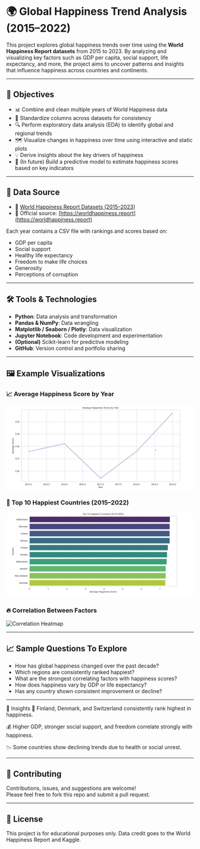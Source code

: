 # 🌍 Global Happiness Trend Analysis (2015–2022)

This project explores global happiness trends over time using the **World Happiness Report datasets** from 2015 to 2023. By analyzing and visualizing key factors such as GDP per capita, social support, life expectancy, and more, the project aims to uncover patterns and insights that influence happiness across countries and continents.

---

## 📌 Objectives

- 📊 Combine and clean multiple years of World Happiness data
- 🧹 Standardize columns across datasets for consistency
- 🔍 Perform exploratory data analysis (EDA) to identify global and regional trends
- 🗺️ Visualize changes in happiness over time using interactive and static plots
- 💡 Derive insights about the key drivers of happiness
- 🧠 (In future) Build a predictive model to estimate happiness scores based on key indicators

---

## 🧾 Data Source

- 📁 [World Happiness Report Datasets (2015–2023)](https://www.kaggle.com/datasets/mathurinache/world-happiness-report)
- 📄 Official source: [https://worldhappiness.report](https://worldhappiness.report)

Each year contains a CSV file with rankings and scores based on:
- GDP per capita
- Social support
- Healthy life expectancy
- Freedom to make life choices
- Generosity
- Perceptions of corruption

---

## 🛠️ Tools & Technologies

- **Python**: Data analysis and transformation
- **Pandas & NumPy**: Data wrangling
- **Matplotlib / Seaborn / Plotly**: Data visualization
- **Jupyter Notebook**: Code development and experimentation
- **(Optional)** Scikit-learn for predictive modeling
- **GitHub**: Version control and portfolio sharing

---

## 🖼️ Example Visualizations

### 📈 Average Happiness Score by Year
![Average Happiness Score by Year](/avg_score_by_year.png)

### 🌟 Top 10 Happiest Countries (2015–2022)
![Top 10 Happiest Countries](/top10_happiest_countries.png)

### 🔥 Correlation Between Factors
![Correlation Heatmap](/correlation_betn_happiness_factors.png)

---

## 📈 Sample Questions To Explore

- How has global happiness changed over the past decade?
- Which regions are consistently ranked happiest?
- What are the strongest correlating factors with happiness scores?
- How does happiness vary by GDP or life expectancy?
- Has any country shown consistent improvement or decline?

---

📌 Insights
🌟 Finland, Denmark, and Switzerland consistently rank highest in happiness.

💰 Higher GDP, stronger social support, and freedom correlate strongly with happiness.

📉 Some countries show declining trends due to health or social unrest.

---

## 🤝 Contributing

Contributions, issues, and suggestions are welcome!  
Please feel free to fork this repo and submit a pull request.

---


## 📄 License

This project is for educational purposes only. Data credit goes to the World Happiness Report and Kaggle.
